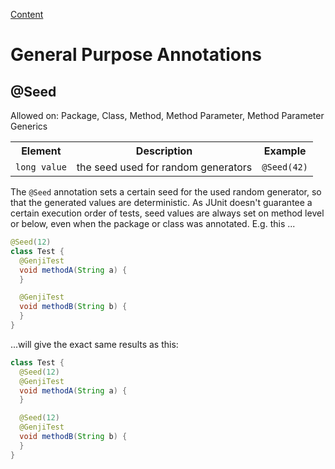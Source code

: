 [Content](./CONTENT.md)

# General Purpose Annotations

## @Seed

Allowed on: Package, Class, Method, Method Parameter, Method Parameter Generics

<table>
<tr>
<th> Element </th>
<th> Description</th>
<th>Example</th>
</tr>

<tr>
<td> <code>long value</code> </td>
<td>  the seed used for random generators</td>
<td><code>@Seed(42)</code></td>

</tr>
</table>

The `@Seed` annotation sets a certain seed for the used random generator, so that the generated values are deterministic. 
As JUnit doesn't guarantee a certain execution order of tests, seed values are always set on method level or below,
even when the package or class was annotated. E.g. this ...

```java
@Seed(12)
class Test {
  @GenjiTest
  void methodA(String a) {
  }

  @GenjiTest
  void methodB(String b) {
  }
}
```
...will give the exact same results as this:
 
```java
class Test {
  @Seed(12)
  @GenjiTest
  void methodA(String a) {
  }

  @Seed(12)
  @GenjiTest
  void methodB(String b) {
  }
}
```
  
  
